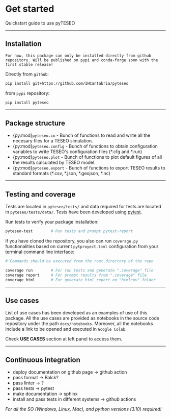 # Get started
Quickstart guide to use pyTESEO

---

## Installation
```{note}
For now, this package can only be installed directly from github repository. Will be published on pypi and conda-forge soon with the first stable release!
```
Directly from `github`:
```bash
pip install git+https://github.com/IHCantabria/pyteseo
```
from `pypi` repository:
```bash
pip install pyteseo
```

---

## Package structure
* {py:mod}`pyteseo.io` - Bunch of functions to read and write all the necesary files for a TESEO simulation.
* {py:mod}`pyteseo.config` - Bunch of functions to obtain configuration variables to write TESEO's configuration files (*.cfg and *.run)
* {py:mod}`pyteseo.plot` - Bunch of functions to plot default figures of all the results calculated by TESEO model.
* {py:mod}`pyteseo.export` - Bunch of functions to export TESEO results to standard formats (*.csv, *.json, *.geojson, *.nc)

---

## Testing and coverage
Tests are located in `pyteseo/tests/` and data required for tests are located in `pyteseo/tests/data/`. 
Tests have been developed using [pytest](https://docs.pytest.org/).

Run tests to verify your package installation:
```bash
pyteseo-test        # Run tests and prompt pytest-report
```

If you have cloned the repository, you also can run `coverage.py` functionalities based on current `pytproyect.toml` configuration from your terminal command line interface:
```bash
# Commands should be executed from the root directory of the repo

coverage run        # For run tests and generate ".coverage" file
coverage report     # For prompt results from ".coverage" file
coverage html       # For generate html report on "htmlcov" folder
```

---

## Use cases
List of use cases has been developed as an examples of use of this package.
All the use cases are provided as notebooks in the source code repository under the path `docs/notebooks`. Moreover, all the notebooks include a link to be opened and executed in `Google Colab`. 

Check **USE CASES** section at left panel to access them. 

---

## Continuous integration
* deploy documentation on github page -> github action 
* pass format -> Balck?
* pass linter -> ?
* pass tests -> pytest
* make documentation -> sphinx
* install and pass tests in different systems -> github actions

*For all the SO (Windows, Linux, Mac), and python versions (3.10) required!*
